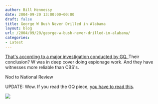 ```yaml
---
author: Bill Hennessy
date: 2004-09-20 13:00:00+00:00
draft: false
title: George W Bush Never Drilled in Alabama
layout: blog
url: /2004/09/20/george-w-bush-never-drilled-in-alabama/
categories:
- Latest
---
```


[That's according to a major investigation conducted by GQ. ](https://us.gq.com/features/general/articles/040727feco_02) Their conclusion? W was in deep cover doing espionage work. And they have witnesses more reliable than CBS's.




Nod to National Review




UPDATE: Wow. If you read the GQ piece, [you have to read this](https://www.washingtoncitypaper.com/media/media.html).

![](https://blog.billhennessy.com/aggbug.aspx?PostID=560)

